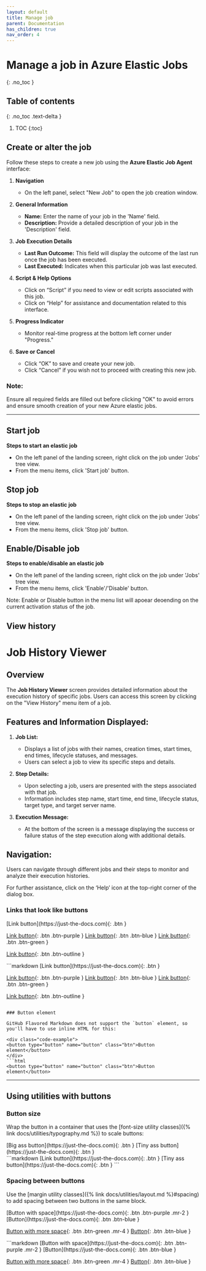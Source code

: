 ```yaml
---
layout: default
title: Manage job
parent: Documentation
has_children: true
nav_order: 4
---
```


# Manage a job in Azure Elastic Jobs
{: .no_toc }
## Table of contents
{: .no_toc .text-delta }

1. TOC
{:toc}

## Create or alter the job

Follow these steps to create a new job using the **Azure Elastic Job Agent** interface:

1. **Navigation**
   - On the left panel, select "New Job" to open the job creation window.

2. **General Information**
   - **Name:** Enter the name of your job in the 'Name' field.
   - **Description:** Provide a detailed description of your job in the 'Description' field.

3. **Job Execution Details**
   - **Last Run Outcome:** This field will display the outcome of the last run once the job has been executed.
   - **Last Executed:** Indicates when this particular job was last executed.
     
4. **Script & Help Options**
   - Click on “Script” if you need to view or edit scripts associated with this job.
   - Click on “Help” for assistance and documentation related to this interface.

5. **Progress Indicator**
   - Monitor real-time progress at the bottom left corner under "Progress."

6. **Save or Cancel**
   - Click “OK” to save and create your new job.
   - Click “Cancel” if you wish not to proceed with creating this new job.

### Note:
Ensure all required fields are filled out before clicking "OK" to avoid errors and ensure smooth creation of your new Azure elastic jobs.

---

## Start job
 **Steps to start an elastic job**
   - On the left panel of the landing screen, right click on the job under 'Jobs' tree view.
   - From the menu items, click 'Start job' button.

## Stop job
 **Steps to stop an elastic job**
   - On the left panel of the landing screen, right click on the job under 'Jobs' tree view.
   - From the menu items, click 'Stop job' button.

## Enable/Disable job
 **Steps to enable/disable an elastic job**
   - On the left panel of the landing screen, right click on the job under 'Jobs' tree view.
   - From the menu items, click 'Enable'/'Disable' button. 

Note: Enable or Disable button in the menu list will apoear deoending on the current activation status of the job.

## View history
# Job History Viewer

## Overview
The **Job History Viewer** screen provides detailed information about the execution history of specific jobs. Users can access this screen by clicking on the "View History" menu item of a job.

## Features and Information Displayed:

1. **Job List:**
   - Displays a list of jobs with their names, creation times, start times, end times, lifecycle statuses, and messages.
   - Users can select a job to view its specific steps and details.

2. **Step Details:**
   - Upon selecting a job, users are presented with the steps associated with that job.
   - Information includes step name, start time, end time, lifecycle status, target type, and target server name.

3. **Execution Message:**
   - At the bottom of the screen is a message displaying the success or failure status of the step execution along with additional details.

## Navigation:
Users can navigate through different jobs and their steps to monitor and analyze their execution histories.

For further assistance, click on the ‘Help’ icon at the top-right corner of the dialog box.


### Links that look like buttons

<div class="code-example" markdown="1">
[Link button](https://just-the-docs.com){: .btn }

[Link button](https://just-the-docs.com){: .btn .btn-purple }
[Link button](https://just-the-docs.com){: .btn .btn-blue }
[Link button](https://just-the-docs.com){: .btn .btn-green }

[Link button](https://just-the-docs.com){: .btn .btn-outline }
</div>
```markdown
[Link button](https://just-the-docs.com){: .btn }

[Link button](https://just-the-docs.com){: .btn .btn-purple }
[Link button](https://just-the-docs.com){: .btn .btn-blue }
[Link button](https://just-the-docs.com){: .btn .btn-green }

[Link button](https://just-the-docs.com){: .btn .btn-outline }
```

### Button element

GitHub Flavored Markdown does not support the `button` element, so you'll have to use inline HTML for this:

<div class="code-example">
<button type="button" name="button" class="btn">Button element</button>
</div>
```html
<button type="button" name="button" class="btn">Button element</button>
```

---

## Using utilities with buttons

### Button size

Wrap the button in a container that uses the [font-size utility classes]({% link docs/utilities/typography.md %}) to scale buttons:

<div class="code-example" markdown="1">
<span class="fs-6">
[Big ass button](https://just-the-docs.com){: .btn }
</span>

<span class="fs-3">
[Tiny ass button](https://just-the-docs.com){: .btn }
</span>
</div>
```markdown
<span class="fs-8">
[Link button](https://just-the-docs.com){: .btn }
</span>

<span class="fs-3">
[Tiny ass button](https://just-the-docs.com){: .btn }
</span>
```

### Spacing between buttons

Use the [margin utility classes]({% link docs/utilities/layout.md %}#spacing) to add spacing between two buttons in the same block.

<div class="code-example" markdown="1">
[Button with space](https://just-the-docs.com){: .btn .btn-purple .mr-2 }
[Button](https://just-the-docs.com){: .btn .btn-blue }

[Button with more space](https://just-the-docs.com){: .btn .btn-green .mr-4 }
[Button](https://just-the-docs.com){: .btn .btn-blue }
</div>
```markdown
[Button with space](https://just-the-docs.com){: .btn .btn-purple .mr-2 }
[Button](https://just-the-docs.com){: .btn .btn-blue }

[Button with more space](https://just-the-docs.com){: .btn .btn-green .mr-4 }
[Button](https://just-the-docs.com){: .btn .btn-blue }
```
